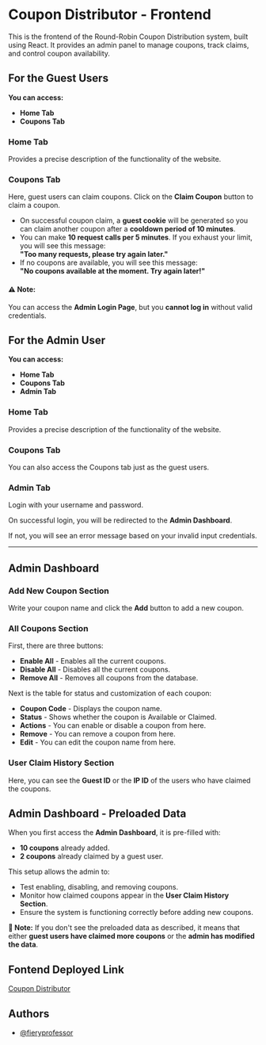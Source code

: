 
# Coupon Distributor - Frontend

This is the frontend of the Round-Robin Coupon Distribution system, built using React. It provides an admin panel to manage coupons, track claims, and control coupon availability.     
   



## For the Guest Users

**You can access:**  
- **Home Tab**  
- **Coupons Tab**  

### Home Tab  
Provides a precise description of the functionality of the website.  

### Coupons Tab  
Here, guest users can claim coupons. Click on the **Claim Coupon** button to claim a coupon.  

- On successful coupon claim, a **guest cookie** will be generated so you can claim another coupon after a **cooldown period of 10 minutes**.  
- You can make **10 request calls per 5 minutes**. If you exhaust your limit, you will see this message:  
  **"Too many requests, please try again later."**  
- If no coupons are available, you will see this message:  
  **"No coupons available at the moment. Try again later!"**  

#### ⚠️ Note:  
You can access the **Admin Login Page**, but you **cannot log in** without valid credentials.  


 ## For the Admin User

**You can access:**  
- **Home Tab**  
- **Coupons Tab**  
- **Admin Tab**  

### Home Tab  
Provides a precise description of the functionality of the website.  

### Coupons Tab  
You can also access the Coupons tab just as the guest users.  

### Admin Tab  
Login with your username and password.  

On successful login, you will be redirected to the **Admin Dashboard**.  

If not, you will see an error message based on your invalid input credentials.  

---

## Admin Dashboard  

### Add New Coupon Section  
Write your coupon name and click the **Add** button to add a new coupon.  

### All Coupons Section  
First, there are three buttons:  
- **Enable All** - Enables all the current coupons.  
- **Disable All** - Disables all the current coupons.  
- **Remove All** - Removes all coupons from the database.  

Next is the table for status and customization of each coupon:  
- **Coupon Code** - Displays the coupon name.  
- **Status** - Shows whether the coupon is Available or Claimed.  
- **Actions** - You can enable or disable a coupon from here.  
- **Remove** - You can remove a coupon from here.  
- **Edit** - You can edit the coupon name from here.  

### User Claim History Section  
Here, you can see the **Guest ID** or the **IP ID** of the users who have claimed the coupons.  
## **Admin Dashboard - Preloaded Data**  

When you first access the **Admin Dashboard**, it is pre-filled with:  
- **10 coupons** already added.  
- **2 coupons** already claimed by a guest user.  

This setup allows the admin to:  
- Test enabling, disabling, and removing coupons.  
- Monitor how claimed coupons appear in the **User Claim History Section**.  
- Ensure the system is functioning correctly before adding new coupons.  

**🔹 Note:** If you don't see the preloaded data as described, it means that either **guest users have claimed more coupons** or the **admin has modified the data**.

## Fontend Deployed Link  

[Coupon Distributor](https://coupon-distributor-eta.vercel.app/)
## Authors

- [@fieryprofessor](https://www.github.com/fieryprofessor)

